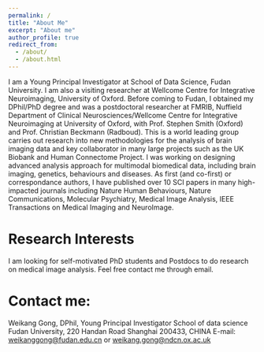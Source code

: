 ```yaml
---
permalink: /
title: "About Me"
excerpt: "About me"
author_profile: true
redirect_from: 
  - /about/
  - /about.html
---
```


I am a Young Principal Investigator at School of Data Science, Fudan University. I am also a visiting researcher at Wellcome Centre for Integrative Neuroimaging, University of Oxford. Before coming to Fudan, I obtained my DPhil/PhD degree and was a postdoctoral researcher at FMRIB, Nuffield Department of Clinical Neurosciences/Wellcome Centre for Integrative Neuroimaging at University of Oxford, with Prof. Stephen Smith (Oxford) and Prof. Christian Beckmann (Radboud). This is a world leading group carries out research into new methodologies for the analysis of brain imaging data and key collaborator in many large projects such as the UK Biobank and Human Connectome Project. I was working on designing advanced analysis approach for multimodal biomedical data, including brain imaging, genetics, behaviours and diseases. As first (and co-first) or correspondance authors, I have published over 10 SCI papers in many high-impacted journals including Nature Human Behaviours, Nature Communications, Molecular Psychiatry, Medical Image Analysis, IEEE Transactions on Medical Imaging and NeuroImage. 

Research Interests
======
I am looking for self-motivated PhD students and Postdocs to do research on medical image analysis. Feel free contact me through email.

Contact me:
======
Weikang Gong, DPhil, Young Principal Investigator
School of data science
Fudan University, 220 Handan Road
Shanghai 200433, CHINA
E-mail: weikanggong@fudan.edu.cn or weikang.gong@ndcn.ox.ac.uk 
